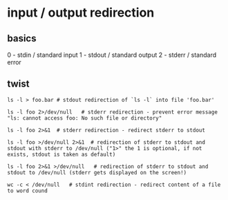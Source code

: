 # input / output redirection

## basics

0   -   stdin / standard input
1   -   stdout / standard output
2   -   stderr / standard error

## twist

    ls -l > foo.bar # stdout redirection of `ls -l` into file 'foo.bar'

    ls -l foo 2>/dev/null   # stderr redirection - prevent error message "ls: cannot access foo: No such file or directory"

    ls -l foo 2>&1  # stderr redirection - redirect stderr to stdout

    ls -l foo >/dev/null 2>&1  # redirection of stderr to stdout and stdout with stderr to /dev/null ("1>" the 1 is optional, if not exists, stdout is taken as default)

    ls -l foo 2>&1 >/dev/null   # redirection of stderr to stdout and stdout to /dev/null (stderr gets displayed on the screen!)

    wc -c < /dev/null   # stdint redirection - redirect content of a file to word cound


